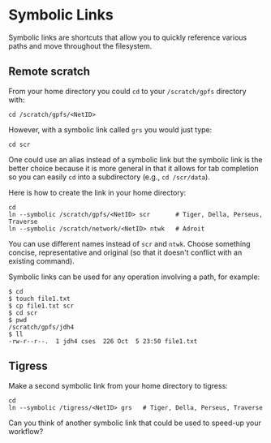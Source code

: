 # Symbolic Links

Symbolic links are shortcuts that allow you to quickly reference various paths and move throughout the filesystem.

## Remote scratch

From your home directory you could `cd` to your `/scratch/gpfs` directory with:

```
cd /scratch/gpfs/<NetID>
```

However, with a symbolic link called `grs` you would just type:

```
cd scr
```

One could use an alias instead of a symbolic link but the symbolic link is the better choice because it is more general in that it allows for tab completion so you can easily `cd` into a subdirectory (e.g., `cd /scr/data`).

Here is how to create the link in your home directory:

```
cd
ln --symbolic /scratch/gpfs/<NetID> scr       # Tiger, Della, Perseus, Traverse
ln --symbolic /scratch/network/<NetID> ntwk   # Adroit
```

You can use different names instead of `scr` and `ntwk`. Choose something concise, representative and original (so that it doesn't conflict with an existing command).

Symbolic links can be used for any operation involving a path, for example:

```
$ cd
$ touch file1.txt
$ cp file1.txt scr
$ cd scr
$ pwd
/scratch/gpfs/jdh4
$ ll
-rw-r--r--.  1 jdh4 cses  226 Oct  5 23:50 file1.txt
```

## Tigress

Make a second symbolic link from your home directory to tigress:

```
cd
ln --symbolic /tigress/<NetID> grs   # Tiger, Della, Perseus, Traverse
```

Can you think of another symbolic link that could be used to speed-up your workflow?
